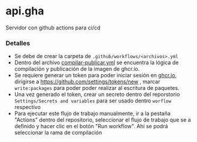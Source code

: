 # api.gha

Servidor con github actions para ci/cd

### Detalles

- Se debe de crear la carpeta de `.github/workflows/<archivos>.yml`
- Dentro del archivo [compilar-publicar.yml](https://github.com/jhon-acosta/api.gha/blob/main/.github/workflows/compilar-publicar.yml) se encuentra la lógica de compilación y publicación de la imagen de ghcr.io.
- Se requiere generar un token para poder iniciar sesión en [ghcr.io](ghcr.io), dirigirse a https://github.com/settings/tokens/new , marcar `write:packages` para poder poder realizar al escritura de paquetes.
- Una vez generado el token, crear un secreto dentro del reporstorio `Settings/Secrets and variables` para ser usado dentro `worflow` respectivo
- Para ejecutar este flujo de trabajo manualmente, ir a la pestaña "Actions" dentro del repositorio, seleccionar el flujo de trabajo que se a definido y hacer clic en el botón "Run workflow". Ahí se podrá seleccionar la rama de compilación
